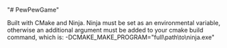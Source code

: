 "# PewPewGame" 

Built with CMake and Ninja.
Ninja must be set as an environmental variable, otherwise an additional argument must be added to your cmake build command, which is: 
-DCMAKE_MAKE_PROGRAM="full\path\to\ninja.exe"